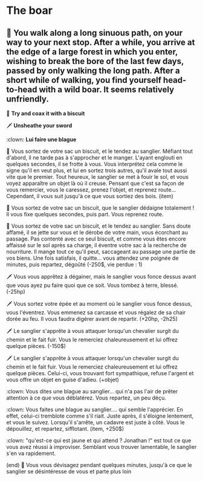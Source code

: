 # The boar
## :evergreen_tree: You walk along a long sinuous path, on your way to your next stop. After a while, you arrive at the edge of a large forest in which you enter, wishing to break the bore of the last few days, passed by only walking the long path. After a short while of walking, you find yourself head-to-head with a wild boar. It seems relatively unfriendly.

:cookie: **Try and coax it with a biscuit**

:dagger: **Unsheathe your sword**

:clown: **Lui faire une blague**


:cookie: Vous sortez de votre sac un biscuit, et le tendez au sanglier. Méfiant tout d'abord, il ne tarde pas à s'approcher et le manger. L'ayant englouti en quelques secondes, il se frotte à vous. Vous interprétez cela comme le signe qu'il en veut plus, et lui en sortez trois autres, qu'il avale tout aussi vite que le premier. Tout heureux, le sanglier se met à fouir le sol, et vous voyez apparaître un objet là où il creuse. Pensant que c'est sa façon de vous remercier, vous le caressez, prenez l'objet, et reprenez route... Cependant, il vous suit jusqu'à ce que vous sortiez des bois.  (item)

:cookie: Vous sortez de votre sac un biscuit, que le sanglier dédaigne totalement ! Il vous fixe quelques secondes, puis part. Vous reprenez route.

:cookie: Vous sortez de votre sac un biscuit, et le tendez au sanglier. Sans doute affamé, il se jette sur vous et le dérobe de votre main, vous écorchant au passage. Pas contenté avec ce seul biscuit, et comme vous êtes encore affaissé sur le sol après sa charge, il éventre votre sac à la recherche de nourriture. Il mange tout ce qu'il peut, saccageant au passage une partie de vos biens. Une fois satisfais, il quitte... vous attendez une poignée de minutes, puis repartez, dégoûté (-250$, vie perdue : 1)


:dagger:  Vous vous apprêtez à dégainer, mais le sanglier vous fonce dessus avant que vous ayez pu faire quoi que ce soit. Vous tombez à terre, blessé. (-25hp)

:dagger:  Vous sortez votre épée et au moment où le sanglier vous fonce dessus, vous l'éventrez. Vous emmenez sa carcasse et vous régalez de sa chair dorée au feu. Il vous faudra digérer avant de repartir. (+20hp, -2h25)

:dagger:  Le sanglier s'apprête à vous attaquer lorsqu'un chevalier surgit du chemin et le fait fuir. Vous le remerciez chaleureusement et lui offrez quelque pièces. (-150$)

:dagger:   Le sanglier s'apprête à vous attaquer lorsqu'un chevalier surgit du chemin et le fait fuir. Vous le remerciez chaleureusement et lui offrez quelque pièces. Celui-ci, vous trouvant fort sympathique, refuse l'argent et vous offre un objet en guise d'adieu. (+objet)


:clown: Vous dites une blague au sanglier... qui n'a pas l'air de prêter attention à ce que vous déblatérez. Vous repartez, un peu déçu.

:clown: Vous faites une blague au sanglier.... qui semble l'apprécier. En effet, celui-ci tremblote comme s'il riait. Juste après, il s'éloigne lentement, et vous le suivez. Lorsqu'il s'arrête, un cadavre est juste à côté. Vous le dépouillez, et repartez, sifflotant. (item, +250$)

:clown: "qu'est-ce qui est jaune et qui attend ? Jonathan !" est tout ce que vous avez réussi à improviser. Semblant vous trouver lamentable, le sanglier s'en va rapidement.


(end) :boar: Vous vous dévisagez pendant quelques minutes, jusqu'à ce que le sanglier se désintéresse de vous et parte plus loin
